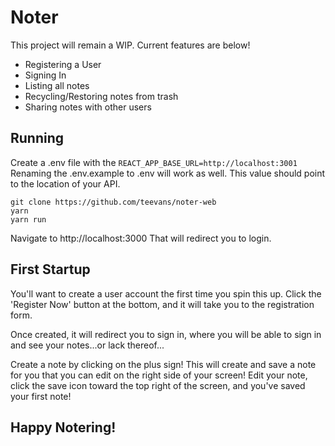 # Noter

This project will remain a WIP. Current features are below!

- Registering a User
- Signing In
- Listing all notes
- Recycling/Restoring notes from trash
- Sharing notes with other users

## Running

Create a .env file with the ```REACT_APP_BASE_URL=http://localhost:3001```
Renaming the .env.example to .env will work as well. 
This value should point to the location of your API. 

```
git clone https://github.com/teevans/noter-web
yarn
yarn run
```
Navigate to http://localhost:3000
That will redirect you to login.

## First Startup
You'll want to create a user account the first time you spin this up.
Click the 'Register Now' button at the bottom, and it will take you to the
registration form. 

Once created, it will redirect  you to sign in, where you will be able to sign in
and see your notes...or lack thereof...

Create a note by clicking on the plus sign! 
This will create and save a note for you that you can edit on the right side of your screen!
Edit your note, click the save icon toward the top right of the screen, and you've saved your first note!

## Happy Notering!


